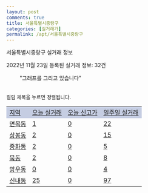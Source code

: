 ```yaml
---
layout: post
comments: true
title: 서울특별시중랑구
categories: [실거래가]
permalink: /apt/서울특별시중랑구
---
```


서울특별시중랑구 실거래 정보

2022년 11월 23일 등록된 실거래 정보: 32건

<!--<script async src="https://pagead2.googlesyndication.com/pagead/js/adsbygoogle.js?client=ca-pub-3485438051770037"
 crossorigin="anonymous"></script>-->

<script type="text/javascript">
  google.charts.load('current', {'packages':['corechart']});
  google.charts.setOnLoadCallback(drawChart);

  function drawChart() {
    var data = google.visualization.arrayToDataTable([['거래일', '매매', '전월세', '전매'], ['21-01', 2, 3, 0], ['21-02', 0, 3, 0], ['21-03', 0, 1, 0], ['21-04', 1, 2, 0], ['21-05', 0, 5, 0], ['21-06', 0, 4, 0], ['21-07', 2, 24, 0], ['21-08', 81, 142, 0], ['21-09', 6, 8, 0], ['21-10', 0, 4, 0], ['21-11', 7, 54, 0], ['21-12', 41, 466, 0], ['22-01', 40, 310, 0], ['22-02', 24, 549, 0], ['22-03', 38, 556, 0], ['22-04', 69, 355, 0], ['22-05', 105, 380, 0], ['22-06', 40, 332, 0], ['22-07', 30, 386, 0], ['22-08', 23, 570, 0], ['22-09', 30, 398, 0], ['22-10', 20, 265, 0], ['22-11', 3, 140, 0]]);

    var options = {
      title: '최근 1년간 유형별 거래량 추이',
      legend: { position: 'bottom' }
    };

    setTimeout(function() {
        var chart = new google.visualization.LineChart(document.getElementById('columnchart_material'));
        chart.draw(data, (options));
        document.getElementById('loading').style.display = 'none';
        var dayLabel = (new Date()).getDay();
        if (dayLabel < 2) {
            sorttable.innerSortFunction.apply(document.getElementById('week'), []);
            sorttable.innerSortFunction.apply(document.getElementById('week'), []);        
        }
        else {
            sorttable.innerSortFunction.apply(document.getElementById('today'), []);
            sorttable.innerSortFunction.apply(document.getElementById('today'), []);
        }
    }, 200);

  }
</script>

<div id="loading" style="z-index:20; display: block; margin-left: 35px">"그래프를 그리고 있습니다"</div>
<div id="columnchart_material" style="width: 95%; margin-left: -35px; display: block"></div>
<!--<div style="width: 95%; margin-left: -35px; display: block">
      <script async src="https://pagead2.googlesyndication.com/pagead/js/adsbygoogle.js?client=ca-pub-3485438051770037"
          crossorigin="anonymous"></script>
      <ins class="adsbygoogle"
          style="display:block"
          data-ad-format="fluid"
          data-ad-layout-key="-fb+5w+4e-db+86"
          data-ad-client="ca-pub-3485438051770037"
          data-ad-slot="1827090281"></ins>
      <script>
          (adsbygoogle = window.adsbygoogle || []).push({});
      </script>
</div>-->
<br>

<font size='small' style='font-size: small;'>컬럼 제목을 누르면 정렬됩니다.</font>
<table class="sortable">
  <tr style='background-color: rgba(114, 132, 186,0.4);'>
    <td id="region"><a href="#">지역</a></td>
    <td id="today"><a href="#">오늘 실거래</a></td>
    <td id="today_new"><a href="#">오늘 신고가</a></td>
    <td id="week"><a href="#">일주일 실거래</a></td>
  </tr>

  
  <tr class="item">
    <td><a href="서울특별시중랑구면목동">면목동</a></td>
    <td><a href="서울특별시중랑구면목동">1</a></td>
    <td><a href="서울특별시중랑구면목동">0</a></td>
    <td><a href="서울특별시중랑구면목동">22</a></td>
  </tr>
    

  <tr class="item">
    <td><a href="서울특별시중랑구상봉동">상봉동</a></td>
    <td><a href="서울특별시중랑구상봉동">2</a></td>
    <td><a href="서울특별시중랑구상봉동">0</a></td>
    <td><a href="서울특별시중랑구상봉동">15</a></td>
  </tr>
    

  <tr class="item">
    <td><a href="서울특별시중랑구중화동">중화동</a></td>
    <td><a href="서울특별시중랑구중화동">2</a></td>
    <td><a href="서울특별시중랑구중화동">0</a></td>
    <td><a href="서울특별시중랑구중화동">5</a></td>
  </tr>
    

  <tr class="item">
    <td><a href="서울특별시중랑구묵동">묵동</a></td>
    <td><a href="서울특별시중랑구묵동">2</a></td>
    <td><a href="서울특별시중랑구묵동">0</a></td>
    <td><a href="서울특별시중랑구묵동">8</a></td>
  </tr>
    

  <tr class="item">
    <td><a href="서울특별시중랑구망우동">망우동</a></td>
    <td><a href="서울특별시중랑구망우동">0</a></td>
    <td><a href="서울특별시중랑구망우동">0</a></td>
    <td><a href="서울특별시중랑구망우동">4</a></td>
  </tr>
    

  <tr class="item">
    <td><a href="서울특별시중랑구신내동">신내동</a></td>
    <td><a href="서울특별시중랑구신내동">25</a></td>
    <td><a href="서울특별시중랑구신내동">0</a></td>
    <td><a href="서울특별시중랑구신내동">97</a></td>
  </tr>
    


</table>


    
